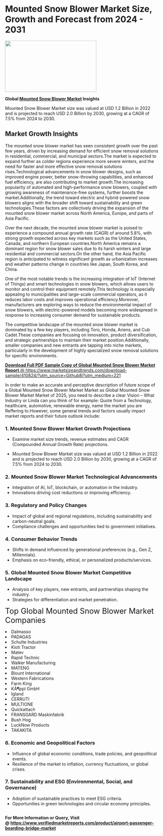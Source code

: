 <H1>Mounted Snow Blower Market Size, Growth and Forecast from 2024 - 2031</H1><img class="aligncenter size-medium wp-image-584254" src="https://thirdeyenews.in/wp-content/uploads/2024/09/Global-Market-Research-300x168.jpeg" alt="" width="300" height="168" /><p><strong>Global&nbsp;<a href="https://www.marketsizeandtrends.com/download-sample/410824/?utm_source=Github8j?utm_medium=221">Mounted Snow Blower Market</a> Insights</strong></p><p>Mounted Snow Blower Market size was valued at USD 1.2 Billion in 2022 and is projected to reach USD 2.0 Billion by 2030, growing at a CAGR of 7.5% from 2024 to 2030.</p><p><h2>Market Growth Insights</h2> <p>The mounted snow blower market has seen consistent growth over the past few years, driven by increasing demand for efficient snow removal solutions in residential, commercial, and municipal sectors.The market is expected to expand further as colder regions experience more severe winters, and the need for faster and more effective snow removal solutions rises.Technological advancements in snow blower designs, such as improved engine power, better snow-throwing capabilities, and enhanced fuel efficiency, are also contributing to market growth.The increasing popularity of automated and high-performance snow blowers, coupled with growing awareness of maintenance-free systems, further boosts the market.Additionally, the trend toward electric and hybrid-powered snow blowers aligns with the broader shift toward sustainability and green technologies.These factors are collectively driving the expansion of the mounted snow blower market across North America, Europe, and parts of Asia Pacific.</p> <p><a href="#"></a></p> <p>Over the next decade, the mounted snow blower market is poised to experience a compound annual growth rate (CAGR) of around 5.8%, with strong growth expected across key markets such as the United States, Canada, and northern European countries.North America remains a dominant region for snow blower sales due to its harsh winters and large residential and commercial sectors.On the other hand, the Asia Pacific region is anticipated to witness significant growth as urbanization increases and weather patterns change in countries like Japan, South Korea, and China.</p> <p>One of the most notable trends is the increasing integration of IoT (Internet of Things) and smart technologies in snow blowers, which allows users to monitor and control their equipment remotely.This technology is especially appealing to municipalities and large-scale commercial operators, as it reduces labor costs and improves operational efficiency.Moreover, manufacturers are exploring ways to reduce the environmental impact of snow blowers, with electric-powered models becoming more widespread in response to increasing consumer demand for sustainable products.</p> <p>The competitive landscape of the mounted snow blower market is dominated by a few key players, including Toro, Honda, Ariens, and Cub Cadet.These companies are focusing on innovation, product diversification, and strategic partnerships to maintain their market position.Additionally, smaller companies and new entrants are tapping into niche markets, particularly in the development of highly specialized snow removal solutions for specific environments.</p> <p><a href="#"></p><p><span class=""><strong>Download Full PDF Sample Copy of Global Mounted Snow Blower Market Report</strong> @ <a href="https://www.marketsizeandtrends.com/download-sample/410824/?utm_source=Github8j?utm_medium=221" target="_blank">https://www.marketsizeandtrends.com/download-sample/410824/?utm_source=Github8j?utm_medium=221</a></span></p><p>In order to make an accurate and perceptive description of future scope of a Global&nbsp;Mounted Snow Blower Market Market as Global&nbsp;Mounted Snow Blower Market Market of 2025, you need to describe a clear Vision &ndash; What Industry or Linda can you think of for example: Quote from a Technology, healthcare, automotive, renewable energy, name the market you are Reffering to.However, some general trends and factors usually impact market reports and their future outlook include:</p><h3>1.&nbsp;<strong>Mounted Snow Blower Market Growth Projections</strong></h3><ul><li>Examine market size trends, revenue estimates and CAGR (Compounded Annual Growth Rate) projections.</li><li><p>Mounted Snow Blower Market size was valued at USD 1.2 Billion in 2022 and is projected to reach USD 2.0 Billion by 2030, growing at a CAGR of 7.5% from 2024 to 2030.</p></li></ul><h3>2.&nbsp;<strong>Mounted Snow Blower Market Technological Advancements</strong></h3><ul><li>Integration of AI, IoT, blockchain, or automation in the industry.</li><li>Innovations driving cost reductions or improving efficiency.</li></ul><h3>3.&nbsp;<strong>Regulatory and Policy Changes</strong></h3><ul><li>Impact of global and regional regulations, including sustainability and carbon-neutral goals.</li><li>Compliance challenges and opportunities tied to government initiatives.</li></ul><h3>4.&nbsp;<strong>Consumer Behavior Trends</strong></h3><ul><li>Shifts in demand influenced by generational preferences (e.g., Gen Z, Millennials).</li><li>Emphasis on eco-friendly, ethical, or personalized products/services.</li></ul><h3>5.&nbsp;<strong>Global Mounted Snow Blower Market Competitive Landscape</strong></h3><ul><li>Analysis of key players, new entrants, and partnerships shaping the industry.</li><li>Strategies for differentiation and market penetration.</li></ul><p data-pm-slice="1 1 []"><span style="color: inherit; font-family: inherit; font-size: 25px;">Top Global Mounted Snow Blower Market Companies</span></p><div class="" data-test-id=""><p><li>Dalmasso</li><li> PADAGAS</li><li> Schulte Industries</li><li> Kioti Tractor</li><li> Matev</li><li> Rapid Technic</li><li> Walker Manufacturing</li><li> MATENG</li><li> Blount International</li><li> Western Fabrications</li><li> Farm King</li><li> KÃ¶ppl GmbH</li><li> Igland</li><li> CERRUTI</li><li> MULTIONE</li><li> Quickattach</li><li> FRANSGARD Maskinfabrik</li><li> Bush Hog</li><li> LuckNow Products</li><li> TAKAKITA</li></p></div><h3>6.&nbsp;<strong>Economic and Geopolitical Factors</strong></h3><ul><li>Influence of global economic conditions, trade policies, and geopolitical events.</li><li>Resilience of the market to inflation, currency fluctuations, or global crises.</li></ul><h3>7.&nbsp;<strong>Sustainability and ESG (Environmental, Social, and Governance)</strong></h3><ul><li>Adoption of sustainable practices to meet ESG criteria.</li><li>Opportunities in green technologies and circular economy principles.</li></ul><h2><strong style="font-size: 14px;">For More Information or Query, Visit @&nbsp;</strong><a style="background-color: #ffffff; font-size: 14px;" href="https://www.marketsizeandtrends.com/report/mounted-snow-blower-market/" target="_blank">https://www.verifiedmarketreports.com/product/airport-passenger-boarding-bridge-market</a></h2>